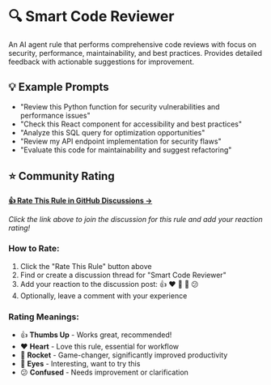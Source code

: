 # 🔍 Smart Code Reviewer

An AI agent rule that performs comprehensive code reviews with focus on security, performance, maintainability, and best practices. Provides detailed feedback with actionable suggestions for improvement.

## 💡 Example Prompts

- "Review this Python function for security vulnerabilities and performance issues"
- "Check this React component for accessibility and best practices"
- "Analyze this SQL query for optimization opportunities"
- "Review my API endpoint implementation for security flaws"
- "Evaluate this code for maintainability and suggest refactoring"

## ⭐ Community Rating

**[👍 Rate This Rule in GitHub Discussions →](https://github.com/avalus/rulebase/discussions)**

*Click the link above to join the discussion for this rule and add your reaction rating!*

### How to Rate:
1. Click the "Rate This Rule" button above
2. Find or create a discussion thread for "Smart Code Reviewer"
3. Add your reaction to the discussion post: 👍 ❤️ 🚀 👀 😕
4. Optionally, leave a comment with your experience

### Rating Meanings:
- 👍 **Thumbs Up** - Works great, recommended!
- ❤️ **Heart** - Love this rule, essential for workflow
- 🚀 **Rocket** - Game-changer, significantly improved productivity
- 👀 **Eyes** - Interesting, want to try this
- 😕 **Confused** - Needs improvement or clarification